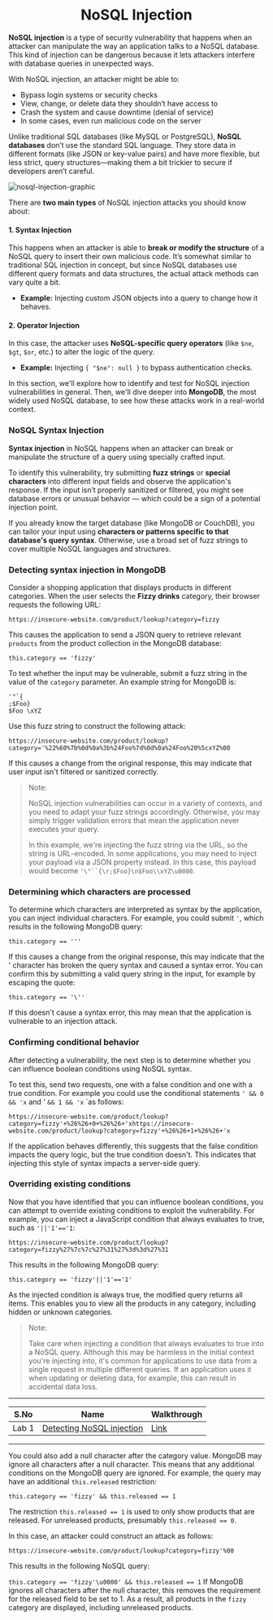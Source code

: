 # <div align="center">NoSQL Injection</div>
**NoSQL injection** is a type of security vulnerability that happens when an attacker can manipulate the way an application talks to a NoSQL database. This kind of injection can be dangerous because it lets attackers interfere with database queries in unexpected ways.

With NoSQL injection, an attacker might be able to:

* Bypass login systems or security checks
* View, change, or delete data they shouldn’t have access to
* Crash the system and cause downtime (denial of service)
* In some cases, even run malicious code on the server

Unlike traditional SQL databases (like MySQL or PostgreSQL), **NoSQL databases** don’t use the standard SQL language. They store data in different formats (like JSON or key-value pairs) and have more flexible, but less strict, query structures—making them a bit trickier to secure if developers aren’t careful.

![nosql-injection-graphic](https://github.com/user-attachments/assets/8f6936cd-2fea-443c-bd8b-a7a40d16b5ee)

There are **two main types** of NoSQL injection attacks you should know about:

#### 1. **Syntax Injection**

This happens when an attacker is able to **break or modify the structure** of a NoSQL query to insert their own malicious code. It’s somewhat similar to traditional SQL injection in concept, but since NoSQL databases use different query formats and data structures, the actual attack methods can vary quite a bit.

* **Example:** Injecting custom JSON objects into a query to change how it behaves.

#### 2. **Operator Injection**

In this case, the attacker uses **NoSQL-specific query operators** (like `$ne`, `$gt`, `$or`, etc.) to alter the logic of the query.

* **Example:** Injecting `{ "$ne": null }` to bypass authentication checks.

In this section, we'll explore how to identify and test for NoSQL injection vulnerabilities in general. Then, we'll dive deeper into **MongoDB**, the most widely used NoSQL database, to see how these attacks work in a real-world context.

### NoSQL Syntax Injection

**Syntax injection** in NoSQL happens when an attacker can break or manipulate the structure of a query using specially crafted input.

To identify this vulnerability, try submitting **fuzz strings** or **special characters** into different input fields and observe the application's response. If the input isn’t properly sanitized or filtered, you might see database errors or unusual behavior — which could be a sign of a potential injection point.

If you already know the target database (like MongoDB or CouchDB), you can tailor your input using **characters or patterns specific to that database's query syntax**. Otherwise, use a broad set of fuzz strings to cover multiple NoSQL languages and structures.

### Detecting syntax injection in MongoDB

Consider a shopping application that displays products in different categories. When the user selects the **Fizzy drinks** category, their browser requests the following URL:
```
https://insecure-website.com/product/lookup?category=fizzy
```
This causes the application to send a JSON query to retrieve relevant `products` from the product collection in the MongoDB database:
```
this.category == 'fizzy'
```
To test whether the input may be vulnerable, submit a fuzz string in the value of the `category` parameter. An example string for MongoDB is:
```
'"`{
;$Foo}
$Foo \xYZ
```

Use this fuzz string to construct the following attack:
```
https://insecure-website.com/product/lookup?category='%22%60%7b%0d%0a%3b%24Foo%7d%0d%0a%24Foo%20%5cxYZ%00
```

If this causes a change from the original response, this may indicate that user input isn't filtered or sanitized correctly.

> Note:
> 
> NoSQL injection vulnerabilities can occur in a variety of contexts, and you need to adapt your fuzz strings accordingly. Otherwise, you may simply trigger validation errors that mean the application never executes your query.
>
> In this example, we're injecting the fuzz string via the URL, so the string is URL-encoded. In some applications, you may need to inject your payload via a JSON property instead. In this case, this payload would become 
> `'\"``{\r;$Foo}\n$Foo\\xYZ\u0000`.

### Determining which characters are processed

To determine which characters are interpreted as syntax by the application, you can inject individual characters. For example, you could submit `'`, which results in the following MongoDB query:
```
this.category == '''
```
If this causes a change from the original response, this may indicate that the ' character has broken the query syntax and caused a syntax error. You can confirm this by submitting a valid query string in the input, for example by escaping the quote:
```
this.category == '\''
```
If this doesn't cause a syntax error, this may mean that the application is vulnerable to an injection attack.

### Confirming conditional behavior

After detecting a vulnerability, the next step is to determine whether you can influence boolean conditions using NoSQL syntax.

To test this, send two requests, one with a false condition and one with a true condition. For example you could use the conditional statements `' && 0 && 'x` and ' `&& 1 && 'x` `as follows:
```
https://insecure-website.com/product/lookup?category=fizzy'+%26%26+0+%26%26+'xhttps://insecure-website.com/product/lookup?category=fizzy'+%26%26+1+%26%26+'x
```
If the application behaves differently, this suggests that the false condition impacts the query logic, but the true condition doesn't. This indicates that injecting this style of syntax impacts a server-side query.

### Overriding existing conditions
Now that you have identified that you can influence boolean conditions, you can attempt to override existing conditions to exploit the vulnerability. For example, you can inject a JavaScript condition that always evaluates to true, such as `'||'1'=='1`:

```
https://insecure-website.com/product/lookup?category=fizzy%27%7c%7c%27%31%27%3d%3d%27%31
```
This results in the following MongoDB query:

```
this.category == 'fizzy'||'1'=='1'
```

As the injected condition is always true, the modified query returns all items. This enables you to view all the products in any category, including hidden or unknown categories.
> Note:
>
> Take care when injecting a condition that always evaluates to true into a NoSQL query. Although this may be harmless in the initial context you're injecting into, it's common for applications to use data from a single request in multiple different queries. If an application uses it when updating or deleting data, for example, this can result in accidental data loss.

---
| S.No | Name | Walkthrough |
|--|--|--|
| Lab 1 | [Detecting NoSQL injection](https://portswigger.net/web-security/nosql-injection/lab-nosql-injection-detection) | [Link](https://github.com/Esther7171/Web-Application-Penetration-Testing/blob/main/Wpt/Server%20Side%20vulnerability/NoSQL%20injection/Labs/Lab%201:%20Detecting%20NoSQL%20injection.md#lab1detecting-nosql-injection) |

---

You could also add a null character after the category value. MongoDB may ignore all characters after a null character. This means that any additional conditions on the MongoDB query are ignored. For example, the query may have an additional `this.released` restriction:

```
this.category == 'fizzy' && this.released == 1
```

The restriction `this.released == 1` is used to only show products that are released. For unreleased products, presumably `this.released == 0`.

In this case, an attacker could construct an attack as follows:

```
https://insecure-website.com/product/lookup?category=fizzy'%00
```
This results in the following NoSQL query:

`this.category == 'fizzy'\u0000' && this.released == 1`
If MongoDB ignores all characters after the null character, this removes the requirement for the released field to be set to 1. As a result, all products in the `fizzy` category are displayed, including unreleased products.
